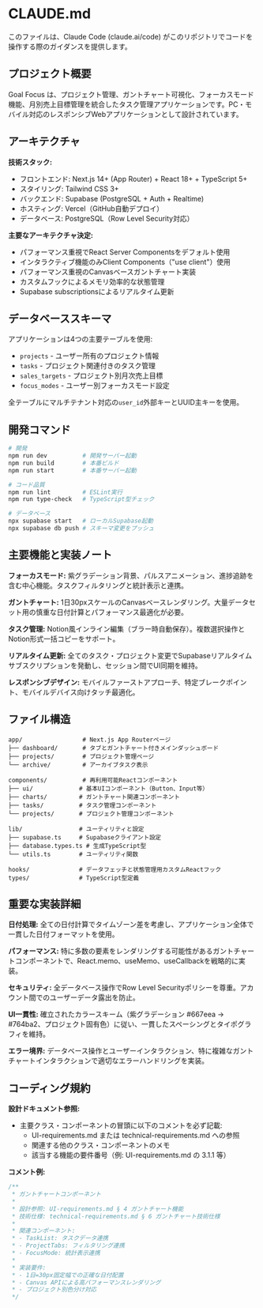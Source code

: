 # CLAUDE.md

このファイルは、Claude Code (claude.ai/code) がこのリポジトリでコードを操作する際のガイダンスを提供します。

## プロジェクト概要

Goal Focus は、プロジェクト管理、ガントチャート可視化、フォーカスモード機能、月別売上目標管理を統合したタスク管理アプリケーションです。PC・モバイル対応のレスポンシブWebアプリケーションとして設計されています。

## アーキテクチャ

**技術スタック:**
- フロントエンド: Next.js 14+ (App Router) + React 18+ + TypeScript 5+
- スタイリング: Tailwind CSS 3+
- バックエンド: Supabase (PostgreSQL + Auth + Realtime)
- ホスティング: Vercel（GitHub自動デプロイ）
- データベース: PostgreSQL（Row Level Security対応）

**主要なアーキテクチャ決定:**
- パフォーマンス重視でReact Server Componentsをデフォルト使用
- インタラクティブ機能のみClient Components（"use client"）使用
- パフォーマンス重視のCanvasベースガントチャート実装
- カスタムフックによるメモリ効率的な状態管理
- Supabase subscriptionsによるリアルタイム更新

## データベーススキーマ

アプリケーションは4つの主要テーブルを使用:
- `projects` - ユーザー所有のプロジェクト情報
- `tasks` - プロジェクト関連付きのタスク管理
- `sales_targets` - プロジェクト別月次売上目標
- `focus_modes` - ユーザー別フォーカスモード設定

全テーブルにマルチテナント対応の`user_id`外部キーとUUID主キーを使用。

## 開発コマンド

```bash
# 開発
npm run dev          # 開発サーバー起動
npm run build        # 本番ビルド
npm run start        # 本番サーバー起動

# コード品質
npm run lint         # ESLint実行
npm run type-check   # TypeScript型チェック

# データベース
npx supabase start   # ローカルSupabase起動
npx supabase db push # スキーマ変更をプッシュ
```

## 主要機能と実装ノート

**フォーカスモード:** 紫グラデーション背景、パルスアニメーション、進捗追跡を含む中心機能。タスクフィルタリングと統計表示と連携。

**ガントチャート:** 1日30pxスケールのCanvasベースレンダリング。大量データセット用の慎重な日付計算とパフォーマンス最適化が必要。

**タスク管理:** Notion風インライン編集（ブラー時自動保存）。複数選択操作とNotion形式一括コピーをサポート。

**リアルタイム更新:** 全てのタスク・プロジェクト変更でSupabaseリアルタイムサブスクリプションを発動し、セッション間でUI同期を維持。

**レスポンシブデザイン:** モバイルファーストアプローチ、特定ブレークポイント、モバイルデバイス向けタッチ最適化。

## ファイル構造

```
app/                 # Next.js App Routerページ
├── dashboard/       # タブとガントチャート付きメインダッシュボード
├── projects/        # プロジェクト管理ページ
└── archive/         # アーカイブタスク表示

components/          # 再利用可能Reactコンポーネント
├── ui/             # 基本UIコンポーネント（Button、Input等）
├── charts/         # ガントチャート関連コンポーネント
├── tasks/          # タスク管理コンポーネント
└── projects/       # プロジェクト管理コンポーネント

lib/                # ユーティリティと設定
├── supabase.ts     # Supabaseクライアント設定
├── database.types.ts # 生成TypeScript型
└── utils.ts        # ユーティリティ関数

hooks/              # データフェッチと状態管理用カスタムReactフック
types/              # TypeScript型定義
```

## 重要な実装詳細

**日付処理:** 全ての日付計算でタイムゾーン差を考慮し、アプリケーション全体で一貫した日付フォーマットを使用。

**パフォーマンス:** 特に多数の要素をレンダリングする可能性があるガントチャートコンポーネントで、React.memo、useMemo、useCallbackを戦略的に実装。

**セキュリティ:** 全データベース操作でRow Level Securityポリシーを尊重。アカウント間でのユーザーデータ露出を防止。

**UI一貫性:** 確立されたカラースキーム（紫グラデーション #667eea → #764ba2、プロジェクト固有色）に従い、一貫したスペーシングとタイポグラフィを維持。

**エラー境界:** データベース操作とユーザーインタラクション、特に複雑なガントチャートインタラクションで適切なエラーハンドリングを実装。

## コーディング規約

**設計ドキュメント参照:**
- 主要クラス・コンポーネントの冒頭に以下のコメントを必ず記載:
  - UI-requirements.md または technical-requirements.md への参照
  - 関連する他のクラス・コンポーネントのメモ
  - 該当する機能の要件番号（例: UI-requirements.md の 3.1.1 等）

**コメント例:**
```typescript
/**
 * ガントチャートコンポーネント
 * 
 * 設計参照: UI-requirements.md § 4 ガントチャート機能
 * 技術仕様: technical-requirements.md § 6 ガントチャート技術仕様
 * 
 * 関連コンポーネント:
 * - TaskList: タスクデータ連携
 * - ProjectTabs: フィルタリング連携
 * - FocusMode: 統計表示連携
 * 
 * 実装要件:
 * - 1日=30px固定幅での正確な日付配置
 * - Canvas APIによる高パフォーマンスレンダリング
 * - プロジェクト別色分け対応
 */
```